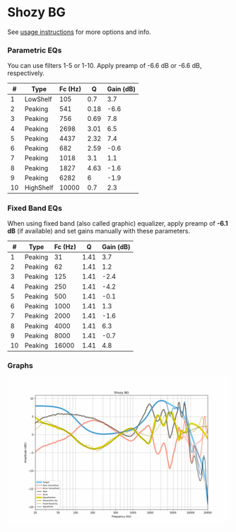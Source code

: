 # Shozy BG
See [usage instructions](https://github.com/jaakkopasanen/AutoEq#usage) for more options and info.

### Parametric EQs
You can use filters 1-5 or 1-10. Apply preamp of -6.6 dB or -6.6 dB, respectively.

|   # | Type      |   Fc (Hz) |    Q |   Gain (dB) |
|-----|-----------|-----------|------|-------------|
|   1 | LowShelf  |       105 | 0.7  |         3.7 |
|   2 | Peaking   |       541 | 0.18 |        -6.6 |
|   3 | Peaking   |       756 | 0.69 |         7.8 |
|   4 | Peaking   |      2698 | 3.01 |         6.5 |
|   5 | Peaking   |      4437 | 2.32 |         7.4 |
|   6 | Peaking   |       682 | 2.59 |        -0.6 |
|   7 | Peaking   |      1018 | 3.1  |         1.1 |
|   8 | Peaking   |      1827 | 4.63 |        -1.6 |
|   9 | Peaking   |      6282 | 6    |        -1.9 |
|  10 | HighShelf |     10000 | 0.7  |         2.3 |

### Fixed Band EQs
When using fixed band (also called graphic) equalizer, apply preamp of **-6.1 dB** (if available) and set gains manually with these parameters.

|   # | Type    |   Fc (Hz) |    Q |   Gain (dB) |
|-----|---------|-----------|------|-------------|
|   1 | Peaking |        31 | 1.41 |         3.7 |
|   2 | Peaking |        62 | 1.41 |         1.2 |
|   3 | Peaking |       125 | 1.41 |        -2.4 |
|   4 | Peaking |       250 | 1.41 |        -4.2 |
|   5 | Peaking |       500 | 1.41 |        -0.1 |
|   6 | Peaking |      1000 | 1.41 |         1.3 |
|   7 | Peaking |      2000 | 1.41 |        -1.6 |
|   8 | Peaking |      4000 | 1.41 |         6.3 |
|   9 | Peaking |      8000 | 1.41 |        -0.7 |
|  10 | Peaking |     16000 | 1.41 |         4.8 |

### Graphs
![](./Shozy%20BG.png)
